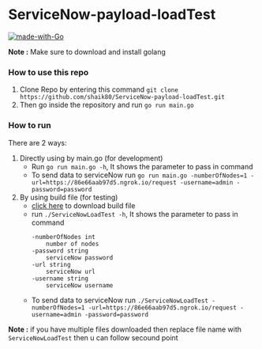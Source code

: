 # ServiceNow-payload-loadTest
[![made-with-Go](https://img.shields.io/badge/Made%20with-Go-1f425f.svg)](http://golang.org)

**Note :** Make sure to download and install golang
### How to use this repo
1. Clone Repo by entering this command `git clone https://github.com/shaik80/ServiceNow-payload-loadTest.git`
2. Then go inside the repository and run `go run main.go`

### How to run

There are 2 ways:

1. Directly using by main.go (for development)
    *  Run `go run main.go -h`, It shows the parameter to pass in command
    * To send data to serviceNow run `go run main.go -numberOfNodes=1 -url=https://86e66aab97d5.ngrok.io/request -username=admin -password=password`
2. By using build file (for testing)
    * [click here](https://github.com/shaik80/ServiceNow-payload-loadTest/raw/main/ServiceNowLoadTest "ServiceNow load test build file") to download build file
    * run `./ServiceNowLoadTest -h`, It shows the parameter to pass in command
        ```
        -numberOfNodes int
            number of nodes
        -password string
            serviceNow password
        -url string
            serviceNow url
        -username string
            serviceNow username
        ```
    * To send data to serviceNow run `./ServiceNowLoadTest -numberOfNodes=1 -url=https://86e66aab97d5.ngrok.io/request -username=admin -password=password`

**Note :** if you have multiple files downloaded then replace file name with `ServiceNowLoadTest` then u can follow secound point
